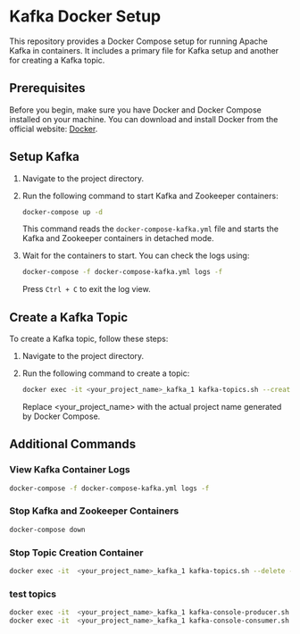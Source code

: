 # Kafka Docker Setup

This repository provides a Docker Compose setup for running Apache Kafka in containers. It includes a primary file for Kafka setup and another for creating a Kafka topic.

## Prerequisites

Before you begin, make sure you have Docker and Docker Compose installed on your machine. You can download and install Docker from the official website: [Docker](https://www.docker.com/get-started).

## Setup Kafka

1. Navigate to the project directory.

2. Run the following command to start Kafka and Zookeeper containers:

    ```bash
    docker-compose up -d
    ```

    This command reads the `docker-compose-kafka.yml` file and starts the Kafka and Zookeeper containers in detached mode.

3. Wait for the containers to start. You can check the logs using:

    ```bash
    docker-compose -f docker-compose-kafka.yml logs -f
    ```

    Press `Ctrl + C` to exit the log view.

## Create a Kafka Topic

To create a Kafka topic, follow these steps:

1. Navigate to the project directory.

2. Run the following command to create a topic:

    ```bash
    docker exec -it <your_project_name>_kafka_1 kafka-topics.sh --create --topic my-topic --partitions 1 --replication-factor 1 --bootstrap-server localhost:9092
    ```

    Replace <your_project_name> with the actual project name generated by Docker Compose.

## Additional Commands

### View Kafka Container Logs

  ```bash
  docker-compose -f docker-compose-kafka.yml logs -f
  ```

### Stop Kafka and Zookeeper Containers

  ```bash
  docker-compose down
  ```

### Stop Topic Creation Container

  ```bash
  docker exec -it  <your_project_name>_kafka_1 kafka-topics.sh --delete --topic my-topic --bootstrap-server localhost:9092
  ```

### test topics

  ```bash
  docker exec -it  <your_project_name>_kafka_1 kafka-console-producer.sh --topic my-topic --bootstrap-server localhost:9092
  docker exec -it  <your_project_name>_kafka_1 kafka-console-consumer.sh --topic my-topic --from-beginning --bootstrap-server localhost:9092
 ```